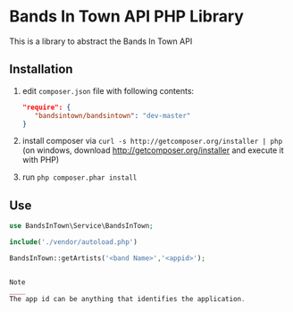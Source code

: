 Bands In Town API PHP Library
=====================
This is a library to abstract the Bands In Town API 

Installation
------------
  1. edit `composer.json` file with following contents:

     ```json
     "require": {
        "bandsintown/bandsintown": "dev-master"
     }
     ```
  2. install composer via `curl -s http://getcomposer.org/installer | php` (on windows, download
     http://getcomposer.org/installer and execute it with PHP)
  3. run `php composer.phar install`

Use
---
```php
use BandsInTown\Service\BandsInTown;

include('./vendor/autoload.php')

BandsInTown::getArtists('<band Name>','<appid>');


Note
____
The app id can be anything that identifies the application. 

